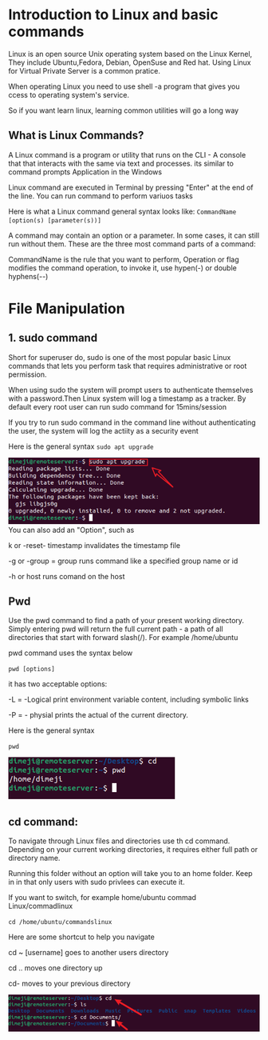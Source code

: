 # Introduction to Linux and basic commands

Linux is an open source Unix operating system based on the Linux Kernel, They include Ubuntu,Fedora, Debian, OpenSuse and Red hat. Using Linux for Virtual Private Server is a common pratice.

When operating Linux you need to use shell -a program that gives you ccess to operating system's service.

So if you want learn linux, learning common utilities will go a long way

## What is Linux Commands?

A Linux command is a program or utility that runs on the CLI - A console that that interacts with the same via text and processes. its similar to command prompts Application in the Windows

Linux command are executed in Terminal by pressing "Enter" at the end of the line. You can run command to perform variuos tasks

Here is what a Linux command general syntax looks like: `CommandName [option(s) [parameter(s))]`


A command may contain an option or a parameter. In some cases, it can still run without them. These are the three most command parts of a command:

CommandName is the rule that you want to perform, Operation or flag modifies the command operation, to invoke it, use hypen(-) or double hyphens(--)

# File Manipulation

## 1. sudo command

Short for superuser do, sudo is one of the most popular basic Linux commands that lets you perform task that requires administrative or root permission.

When using sudo the system will prompt users to authenticate themselves with a password.Then Linux system will log a timestamp as a tracker. By default every root user can run sudo command for 15mins/session

If you try to run sudo command in the command line without authenticating the user, the system will log the actiity as a security event

Here is the general syntax
`sudo apt upgrade`

![sudo](./img/1.sudo.png)
You can also add an "Option", such as

k or -reset- timestamp invalidates the timestamp file

-g or -group = group runs command like a specified group  name or id

-h or host runs comand on the host 
## Pwd

Use the pwd command to find a path  of your present working directory. Simply entering pwd will return the full current path - a path of all directories that start with forward slash(/). For example /home/ubuntu

pwd command uses the syntax below


`pwd [options]`

it has two acceptable options:

-L = -Logical print environment variable content, including symbolic links

-P = - physial prints the actual of the current directory.

Here is the general syntax

`pwd`

![pwd](./img/2.pwd.png)

## cd command:

To navigate through Linux files and directories use th cd command. Depending on your current working directories, it requires either full path or directory name.

Running this folder without an option will take you to an home folder. Keep in in that only users with sudo privlees can execute it.

If you want to switch, for example home/ubuntu commad Linux/commadlinux

`cd /home/ubuntu/commandslinux`

Here are some shortcut to help you navigate

cd ~ [username] goes to another users directory

cd .. moves one directory up

cd- moves to your previous directory

![cd](./img/3.cd.png)






